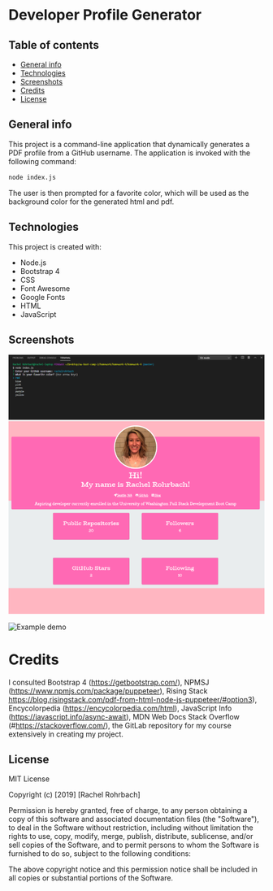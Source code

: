 # Developer Profile Generator

## Table of contents
* [General info](#general-info)
* [Technologies](#technologies)
* [Screenshots](#screenshots)
* [Credits](#credits)
* [License](#license)

## General info
This project is a command-line application that dynamically generates a PDF profile from a GitHub username. The application is invoked with the following command:
```sh
node index.js
```
The user is then prompted for a favorite color, which will be used as the background color for the generated html and pdf.  
	
## Technologies
This project is created with: 
* Node.js 
* Bootstrap 4
* CSS
* Font Awesome
* Google Fonts
* HTML
* JavaScript

## Screenshots 
![project screenshot](\assets\node-screenshot.png)
![project](\assets\html-screenshot.png)

![Example demo](https://drive.google.com/file/d/1X8PO_jn1dXyT_SZhV94mvRgcp2J6KzXS/view?usp=sharing)


# Credits
I consulted Bootstrap 4 (https://getbootstrap.com/), NPMSJ (https://www.npmjs.com/package/puppeteer), Rising Stack https://blog.risingstack.com/pdf-from-html-node-js-puppeteer/#option3), Encycolorpedia (https://encycolorpedia.com/html), JavaScript Info (https://javascript.info/async-await), MDN Web Docs Stack Overflow (#https://stackoverflow.com/), the GitLab repository for my course extensively in creating my project. 

## License
MIT License

Copyright (c) [2019] [Rachel Rohrbach]

Permission is hereby granted, free of charge, to any person obtaining a copy
of this software and associated documentation files (the "Software"), to deal
in the Software without restriction, including without limitation the rights
to use, copy, modify, merge, publish, distribute, sublicense, and/or sell
copies of the Software, and to permit persons to whom the Software is
furnished to do so, subject to the following conditions:

The above copyright notice and this permission notice shall be included in all
copies or substantial portions of the Software.